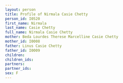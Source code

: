 ```yaml
---
layout: person
title: Profile of Nirmala Casie Chetty
person_id: I0520
first_name: Nirmala
last_name: Casie Chetty
full_name: Nirmala Casie Chetty
mother: Beda Lourdes Therese Marcelline Casie Chetty
mother_id: I0008
father: Linus Casie Chetty
father_id: I0009
children:
children_ids:
partners:
partner_ids:
sex: F
---
```


